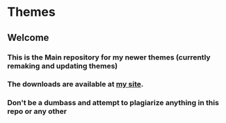 # Themes
## Welcome
### This is the Main repository for my newer themes (currently remaking and updating themes)
### The downloads are available at [my site](https://repo.l-m-b.xyz/).
### Don't be a dumbass and attempt to plagiarize anything in this repo or any other
